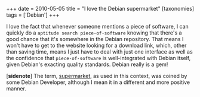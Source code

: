 +++
date = 2010-05-05
title = "I love the Debian supermarket"
[taxonomies]
tags = ['Debian']
+++

I love the fact that whenever someone mentions a piece of software, I
can quickly do a `aptitude search piece-of-software` knowing that
there's a good chance that it's somewhere in the Debian repository.
That means I won't have to get to the website looking for a download
link, which, other than saving time, means I just have to deal with just
one interface as well as the confidence that `piece-of-software` is
well-integrated with Debian itself, given Debian's exacting quality
standards. Debian really is a gem!

[**sidenote**] The term, [supermarket], as used in this context, was
coined by some Debian Developer, although I mean it in a different and
more positive manner.

  [supermarket]: http://kitenet.net/~joey/blog/entry/the_supermarket_thing/
